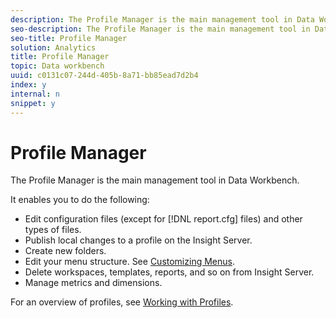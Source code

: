 ```yaml
---
description: The Profile Manager is the main management tool in Data Workbench.
seo-description: The Profile Manager is the main management tool in Data Workbench.
seo-title: Profile Manager
solution: Analytics
title: Profile Manager
topic: Data workbench
uuid: c0131c07-244d-405b-8a71-bb85ead7d2b4
index: y
internal: n
snippet: y
---
```


# Profile Manager

The Profile Manager is the main management tool in Data Workbench.

 It enables you to do the following:

* Edit configuration files (except for [!DNL report.cfg] files) and other types of files. 
* Publish local changes to a profile on the Insight Server. 
* Create new folders. 
* Edit your menu structure. See [Customizing Menus](../../c_intf_anlys_ftrs/c_ctm_menus/c_ctm_menus.md#concept_93D4C09CB7F34CD293B7B64FBA1CF894). 
* Delete workspaces, templates, reports, and so on from Insight Server. 
* Manage metrics and dimensions.

For an overview of profiles, see [Working with Profiles](../../c_get_started/c_work_prof.md#concept_57FF43DB95A34E83A39F819C7E6E42E1). 
